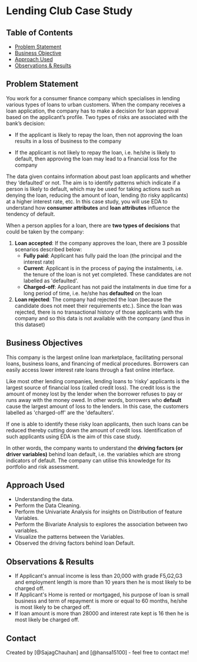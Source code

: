 # Lending Club Case Study


## Table of Contents
* [Problem Statement](#problem-statement)
* [Business Objective](#Business-objectives)
* [Approach Used](#Approach-used)
* [Observations & Results](#observations-&-results)



## Problem Statement
You work for a consumer finance company which specialises in lending various types of loans to urban customers. When the company receives a loan application, the company has to make a decision for loan approval based on the applicant’s profile. Two types of risks are associated with the bank’s decision:

- If the applicant is likely to repay the loan, then not approving the loan results in a loss of business to the company

- If the applicant is not likely to repay the loan, i.e. he/she is likely to default, then approving the loan may lead to a financial loss for the company

The data given contains information about past loan applicants and whether they ‘defaulted’ or not. The aim is to identify patterns which indicate if a person is likely to default, which may be used for taking actions such as denying the loan, reducing the amount of loan, lending (to risky applicants) at a higher interest rate, etc.
In this case study, you will use EDA to understand how **consumer attributes** and **loan attributes** influence the tendency of default.

When a person applies for a loan, there are **two types of decisions** that could be taken by the company:
1. **Loan accepted**: If the company approves the loan, there are 3 possible scenarios described below:
   - **Fully paid**: Applicant has fully paid the loan (the principal and the interest rate)
   - **Current**: Applicant is in the process of paying the instalments, i.e. the tenure of the loan is not yet completed. These candidates are not labelled as 'defaulted'.
   - **Charged-off**: Applicant has not paid the instalments in due time for a long period of time, i.e. he/she has **defaulted** on the loan 
2. **Loan rejected**: The company had rejected the loan (because the candidate does not meet their requirements etc.). Since the loan was rejected, there is no transactional history of those applicants with the company and so this data is not available with the company (and thus in this dataset)


## Business Objectives
This company is the largest online loan marketplace, facilitating personal loans, business loans, and financing of medical procedures. Borrowers can easily access lower interest rate loans through a fast online interface. 

Like most other lending companies, lending loans to ‘risky’ applicants is the largest source of financial loss (called credit loss). The credit loss is the amount of money lost by the lender when the borrower refuses to pay or runs away with the money owed. In other words, borrowers who **default** cause the largest amount of loss to the lenders. In this case, the customers labelled as 'charged-off' are the 'defaulters'. 

If one is able to identify these risky loan applicants, then such loans can be reduced thereby cutting down the amount of credit loss. Identification of such applicants using EDA is the aim of this case study.

In other words, the company wants to understand the **driving factors (or driver variables)** behind loan default, i.e. the variables which are strong indicators of default.  The company can utilise this knowledge for its portfolio and risk assessment. 


## Approach Used
- Understanding the data.
- Perform the Data Cleaning.
- Perform the Univariate Analysis for insights on Distribution of feature Variables.
- Perform the Bivariate Analysis to explores the association between two variables.
- Visualize the patterns between the Variables.
- Observed the driving factors behind loan Default.   


## Observations & Results
- If Applicant's annual income is less than 20,000 with grade F5,G2,G3 and employment length is more than 10 years then he is most likely to be charged off.
- If Applicant's Home is rented or mortgaged, his purpose of loan is small business and term of repayment is more or equal to 60 months, he/she is most likely to be charged off.
- If loan amount is more than 28000 and interest rate kept is 16 then he is most likely be charged off.


## Contact
Created by [@SajagChauhan] and [@hansa15100] - feel free to contact me!

